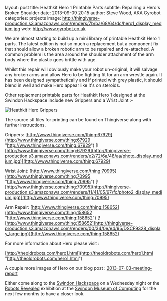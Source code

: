 layout:       post
title:        Heathkit Hero 1 Printable Parts
subtitle:     Repairing a Hero's Broken Shoulder
date:         2013-09-09 20:15
author:       Steve Wood, AKA Gyrobot
categories:   projects
image:        http://thingiverse-production.s3.amazonaws.com/renders/7b/ba/68/64/dc/hero1_display_medium.jpg
web:          http://www.gyrobot.co.uk

We are almost starting to build up a mini library of printable Heathkit Hero 1 parts. The latest edition is not so much a replacement but a component fix that should allow a broken robotic arm to be repaired and re-attached. A common problem is the area around the shoulder attachment of the arm body where the plastic goes brittle with age.

<!-- more -->

Whilst this repair will obviously make your robot un-original, it will salvage any broken arms and allow Hero to be fighting fit for an arm wrestle again. It has been designed sympathetically and if printed with grey plastic, it should blend in well and make Hero appear like it's on steroids.

Other replacment printable parts for Heathkit Hero 1 designed at the Swindon Hackspace include new Grippers and a Wrist Joint :-

![Heathkit Hero Grippers](http://thingiverse-production.s3.amazonaws.com/renders/e5/bb/db/11/45/arm-wrist_display_large.jpg)

The source stl files for printing can be found on Thingiverse along with further instructions.

Grippers:
[http://www.thingiverse.com/thing:67929](http://www.thingiverse.com/thing:67929 "http://www.thingiverse.com/thing:67929")
[![http://www.thingiverse.com/thing:67929](http://thingiverse-production.s3.amazonaws.com/renders/e2/72/6a/48/aa/photo_display_medium.jpg)](http://www.thingiverse.com/thing:67929)

Wrist Joint:
[http://www.thingiverse.com/thing:70995](http://www.thingiverse.com/thing:70995 "http://www.thingiverse.com/thing:70995")
[![http://www.thingiverse.com/thing:70995](http://thingiverse-production.s3.amazonaws.com/renders/f1/41/05/97/fc/photo2_display_medium.jpg)](http://www.thingiverse.com/thing:70995)

Arm Repair:
[http://www.thingiverse.com/thing:158652](http://www.thingiverse.com/thing:158652 "http://www.thingiverse.com/thing:158652")
[![http://www.thingiverse.com/thing:158652](http://thingiverse-production.s3.amazonaws.com/renders/00/34/0e/e4/95/DSCF9328_display_large.jpg)](http://www.thingiverse.com/thing:158652)

For more information about Hero please visit :

[http://theoldrobots.com/hero1.html](http://theoldrobots.com/hero1.html "http://theoldrobots.com/hero1.html")


A couple more images of Hero on our blog post :
[2013-07-03-meeting-report](http://swindon.hackspace.org.uk/blog/2013-07-03-meeting-report/ "http://swindon.hackspace.org.uk/blog/2013-07-03-meeting-report/")

Either come along to the [Swindon Hackspace](http://swindon.hackspace.org.uk/about/ "http://swindon.hackspace.org.uk/about/") on a Wednesday night or the [Robots Revealed](http://www.museumofcomputing.org.uk/exhibitions/2-current-exhibitions/108-robots-revealed "http://www.museumofcomputing.org.uk/exhibitions/2-current-exhibitions/108-robots-revealed") exhibition at the [Swindon Museum of Computing](http://www.museum-of-computing.org.uk/ "http://www.museum-of-computing.org.uk/") for the next few months to have a closer look.